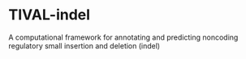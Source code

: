 # TIVAL-indel
A computational framework for annotating and predicting noncoding regulatory small insertion and deletion (indel)
